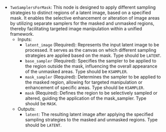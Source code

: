 - `TwoSamplersForMask`: This node is designed to apply different sampling strategies to distinct regions of a latent image, based on a specified mask. It enables the selective enhancement or alteration of image areas by utilizing separate samplers for the masked and unmasked regions, thereby facilitating targeted image manipulation within a unified framework.
    - Inputs:
        - `latent_image` (Required): Represents the input latent image to be processed. It serves as the canvas on which different sampling strategies are applied based on the mask. Type should be `LATENT`.
        - `base_sampler` (Required): Specifies the sampler to be applied to the region outside the mask, influencing the overall appearance of the unmasked areas. Type should be `KSAMPLER`.
        - `mask_sampler` (Required): Determines the sampler to be applied to the masked region, allowing for targeted manipulation or enhancement of specific areas. Type should be `KSAMPLER`.
        - `mask` (Required): Defines the region to be selectively sampled or altered, guiding the application of the mask_sampler. Type should be `MASK`.
    - Outputs:
        - `latent`: The resulting latent image after applying the specified sampling strategies to the masked and unmasked regions. Type should be `LATENT`.
